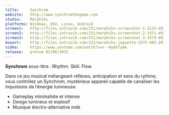 ```yaml
---
title:     Synchrom
website:   http://www.synchromthegame.com
studio:    Morphiks
platforms: Windows, OSX, Linux, Android
screen1:   http://files.intrazik.com/231/morphiks-screenshot-1-3133-493-20150424-164119.jpg
screen2:   http://files.intrazik.com/231/morphiks-screenshot-2-3371-493-20150424-164119.jpg
screen3:   http://files.intrazik.com/231/morphiks-screenshot-3-3373-493-20150424-164120.jpg
boxart:    http://files.intrazik.com/231/morphiks-jaquette-3375-493-20150424-164120.png
video:     https://www.youtube.com/watch?v=s--Hy6SfyAA
release:   prévue 01/06/2015
---
```


**Synchrom** sous-titre : Rhythm. Skill. Flow.

Dans ce jeu musical mélangeant réflexes, anticipation et sens du rythme, vous contrôlez un Synchrom, mystérieux appareil capable de canaliser les impulsions de l’énergie lumineuse.

* Gameplay minimaliste et intense
* Design lumineux et explosif
* Musique électro-alternative indé
